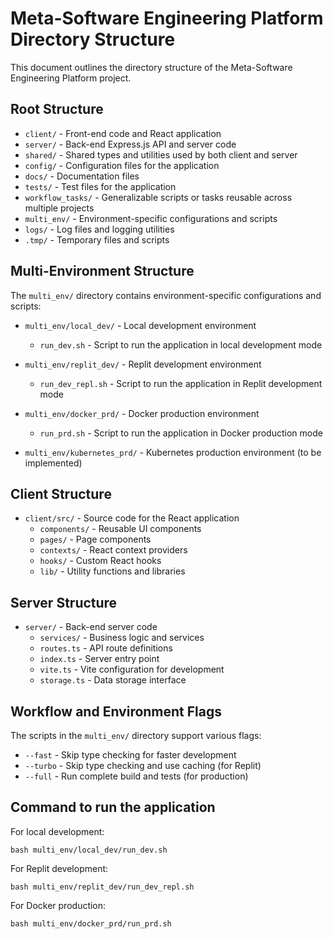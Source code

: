 # Meta-Software Engineering Platform Directory Structure

This document outlines the directory structure of the Meta-Software Engineering Platform project.

## Root Structure

- `client/` - Front-end code and React application
- `server/` - Back-end Express.js API and server code
- `shared/` - Shared types and utilities used by both client and server
- `config/` - Configuration files for the application
- `docs/` - Documentation files
- `tests/` - Test files for the application
- `workflow_tasks/` - Generalizable scripts or tasks reusable across multiple projects
- `multi_env/` - Environment-specific configurations and scripts
- `logs/` - Log files and logging utilities
- `.tmp/` - Temporary files and scripts

## Multi-Environment Structure

The `multi_env/` directory contains environment-specific configurations and scripts:

- `multi_env/local_dev/` - Local development environment
  - `run_dev.sh` - Script to run the application in local development mode
  
- `multi_env/replit_dev/` - Replit development environment
  - `run_dev_repl.sh` - Script to run the application in Replit development mode
  
- `multi_env/docker_prd/` - Docker production environment
  - `run_prd.sh` - Script to run the application in Docker production mode
  
- `multi_env/kubernetes_prd/` - Kubernetes production environment (to be implemented)

## Client Structure

- `client/src/` - Source code for the React application
  - `components/` - Reusable UI components
  - `pages/` - Page components
  - `contexts/` - React context providers
  - `hooks/` - Custom React hooks
  - `lib/` - Utility functions and libraries

## Server Structure

- `server/` - Back-end server code
  - `services/` - Business logic and services
  - `routes.ts` - API route definitions
  - `index.ts` - Server entry point
  - `vite.ts` - Vite configuration for development
  - `storage.ts` - Data storage interface

## Workflow and Environment Flags

The scripts in the `multi_env/` directory support various flags:

- `--fast` - Skip type checking for faster development
- `--turbo` - Skip type checking and use caching (for Replit)
- `--full` - Run complete build and tests (for production)

## Command to run the application

For local development:
```
bash multi_env/local_dev/run_dev.sh
```

For Replit development:
```
bash multi_env/replit_dev/run_dev_repl.sh
```

For Docker production:
```
bash multi_env/docker_prd/run_prd.sh
``` 